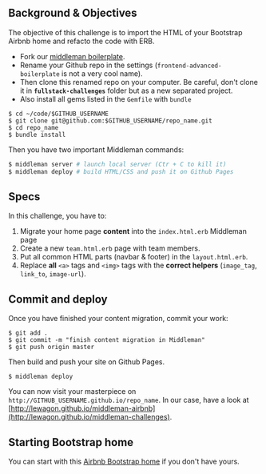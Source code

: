 ## Background & Objectives

The objective of this challenge is to import the HTML of your Bootstrap Airbnb home and refacto the code with ERB.

- Fork our [middleman boilerplate](https://github.com/lewagon/frontend-advanced-boilerplate).
- Rename your Github repo in the settings (`frontend-advanced-boilerplate` is not a very cool name).
- Then clone this renamed repo on your computer. Be careful, don't clone it in **`fullstack-challenges`** folder but as a new separated project.
- Also install all gems listed in the `Gemfile` with `bundle`

```
$ cd ~/code/$GITHUB_USERNAME
$ git clone git@github.com:$GITHUB_USERNAME/repo_name.git
$ cd repo_name
$ bundle install
```

Then you have two important Middleman commands:

```bash
$ middleman server # launch local server (Ctr + C to kill it)
$ middleman deploy # build HTML/CSS and push it on Github Pages
```

## Specs

In this challenge, you have to:

1. Migrate your home page **content** into the `index.html.erb` Middleman page
1. Create a new `team.html.erb` page with team members.
1. Put all common HTML parts (navbar & footer) in the `layout.html.erb`.
1. Replace **all** `<a>` tags and `<img>` tags with the **correct helpers** (`image_tag`, `link_to`, `image-url`).


## Commit and deploy

Once you have finished your content migration, commit your work:

```
$ git add .
$ git commit -m "finish content migration in Middleman"
$ git push origin master
```

Then build and push your site on Github Pages.

```
$ middleman deploy
```

You can now visit your masterpiece on `http://GITHUB_USERNAME.github.io/repo_name`. In our case, have a look at [http://lewagon.github.io/middleman-airbnb](http://lewagon.github.io/middleman-challenges).

## Starting Bootstrap home

You can start with this [Airbnb Bootstrap home](https://github.com/lewagon/bootstrap-challenges/tree/master/11-Airbnb-search-form) if you don't have yours.
